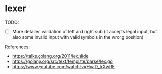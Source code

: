 # lexer


TODO:
  - [ ] More detailed validation of left and right sub (it accepts legal input, but also some invalid input with valid symbols in the wrong position)

References:
* https://talks.golang.org/2011/lex.slide
* https://golang.org/src/text/template/parse/lex.go
* https://www.youtube.com/watch?v=HxaD_trXwRE

